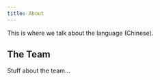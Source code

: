 ```yaml
---
title: About
---
```


This is where we talk about the language (Chinese).

## The Team

Stuff about the team...
